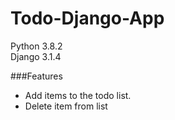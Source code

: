 # Todo-Django-App

Python 3.8.2<br>
Django 3.1.4<br>

###Features

- Add items to the todo list.
- Delete item from list
